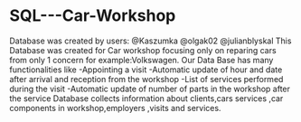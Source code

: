 # SQL---Car-Workshop
Database was created by users: 
@Kaszumka
@olgak02
@julianblyskal
This Database was created for Car workshop focusing only on reparing cars from only 1 concern for example:Volkswagen. Our Data Base has many functionalities like 
-Appointing a visit
-Automatic update of hour and date after arrival and reception from the workshop 
-List of services performed during the visit
-Automatic update of number of parts in the workshop after the service
Database collects information about clients,cars services ,car components in workshop,employers ,visits and services.
